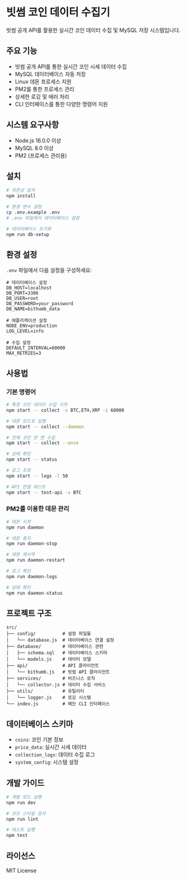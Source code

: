 # 빗썸 코인 데이터 수집기

빗썸 공개 API를 활용한 실시간 코인 데이터 수집 및 MySQL 저장 시스템입니다.

## 주요 기능

- 빗썸 공개 API를 통한 실시간 코인 시세 데이터 수집
- MySQL 데이터베이스 자동 저장
- Linux 데몬 프로세스 지원
- PM2를 통한 프로세스 관리
- 상세한 로깅 및 에러 처리
- CLI 인터페이스를 통한 다양한 명령어 지원

## 시스템 요구사항

- Node.js 16.0.0 이상
- MySQL 8.0 이상
- PM2 (프로세스 관리용)

## 설치

```bash
# 의존성 설치
npm install

# 환경 변수 설정
cp .env.example .env
# .env 파일에서 데이터베이스 설정

# 데이터베이스 초기화
npm run db-setup
```

## 환경 설정

`.env` 파일에서 다음 설정을 구성하세요:

```env
# 데이터베이스 설정
DB_HOST=localhost
DB_PORT=3306
DB_USER=root
DB_PASSWORD=your_password
DB_NAME=bithumb_data

# 애플리케이션 설정
NODE_ENV=production
LOG_LEVEL=info

# 수집 설정
DEFAULT_INTERVAL=60000
MAX_RETRIES=3
```

## 사용법

### 기본 명령어

```bash
# 특정 코인 데이터 수집 시작
npm start -- collect -s BTC,ETH,XRP -i 60000

# 데몬 모드로 실행
npm start -- collect --daemon

# 전체 코인 한 번 수집
npm start -- collect --once

# 상태 확인
npm start -- status

# 로그 조회
npm start -- logs -l 50

# API 연결 테스트
npm start -- test-api -s BTC
```

### PM2를 이용한 데몬 관리

```bash
# 데몬 시작
npm run daemon

# 데몬 중지
npm run daemon-stop

# 데몬 재시작
npm run daemon-restart

# 로그 확인
npm run daemon-logs

# 상태 확인
npm run daemon-status
```

## 프로젝트 구조

```
src/
├── config/          # 설정 파일들
│   └── database.js  # 데이터베이스 연결 설정
├── database/        # 데이터베이스 관련
│   ├── schema.sql   # 데이터베이스 스키마
│   └── models.js    # 데이터 모델
├── api/             # API 클라이언트
│   └── bithumb.js   # 빗썸 API 클라이언트
├── services/        # 비즈니스 로직
│   └── collector.js # 데이터 수집 서비스
├── utils/           # 유틸리티
│   └── logger.js    # 로깅 시스템
└── index.js         # 메인 CLI 인터페이스
```

## 데이터베이스 스키마

- `coins`: 코인 기본 정보
- `price_data`: 실시간 시세 데이터
- `collection_logs`: 데이터 수집 로그
- `system_config`: 시스템 설정

## 개발 가이드

```bash
# 개발 모드 실행
npm run dev

# 코드 스타일 검사
npm run lint

# 테스트 실행
npm test
```

## 라이선스

MIT License